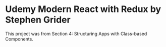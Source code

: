 # Udemy Modern React with Redux by Stephen Grider

This project was from Section 4: Structuring Apps with Class-based Components.